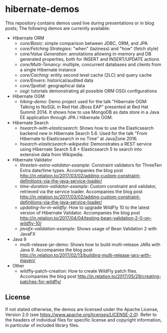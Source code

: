# hibernate-demos

This repository contains demos used live during presentations or in blog posts; The following demos are currently available:

* Hibernate ORM
    - _core/Basic_: simple comparison between JDBC, ORM, and JPA
    - _core/Fetching Strategies_: "when" (laziness) and "how" (fetch style)
    - _core/Value Generation_: annotations allowing in-memory and DB generated properties, both for INSERT and INSERT/UPDATE actions
    - _core/Multi-Tenancy_: multiple, concurrent databases and clients from a single Hibernate instance
    - _core/Caching_: entity second level cache (2LC) and query cache
    - _core/Envers_: historical/audited data
    - _core/Spatial_: geographical data
    - _osgi_: tutorials demonstrating all possible ORM OSGi configurations
* Hibernate OGM
    - _hiking-demo_: Demo project used for the talk "Hibernate OGM: Talking to NoSQL in Red Hat JBoss EAP" presented at Red Hat Summit 2014. It shows how to use MongoDB as data store in a Java EE application through JPA / Hibernate OGM.
* Hibernate Search
    - _hsearch-with-elasticsearch_: Shows how to use the Elasticsearch backend new in Hibernate Search 5.6.
      Used for the talk "From Hibernate to Elasticsearch in no Time" at JavaZone 2016.
    - _hsearch-elasticsearch-wikipedia_: Demonstrates a REST service using Hibernate Search 5.8 + Elasticsearch 5 to search into extensive data from Wikipedia.
* Hibernate Validator
    - _threeten-extra-validator-example_: Constraint validators for ThreeTen Extra date/time types.
      Accompanies the blog post http://in.relation.to/2017/03/02/adding-custom-constraint-definitions-via-the-java-service-loader/
    - _time-duration-validator-example_: Custom constraint and validator, retrieved via the service loader.
      Accompanies the blog post http://in.relation.to/2017/03/02/adding-custom-constraint-definitions-via-the-java-service-loader/
    - _updating-hv-in-wildfly_: How to upgrade WildFly 10 to the latest version of Hibernate Validator.
       Accompanies the blog post http://in.relation.to/2017/04/04/testing-bean-validation-2-0-on-wildfly-10/
    - _javafx-validation-example_: Shows usage of Bean Validation 2 with JavaFX
* Java 9
    - multi-release-jar-demo: Shows how to build multi-release JARs with Java 9.
      Accompanies the blog post http://in.relation.to/2017/02/13/building-multi-release-jars-with-maven/
* Other
    - wildfly-patch-creation: How to create WildFly patch files.
      Accompanies the blog post http://in.relation.to/2017/05/29/creating-patches-for-wildfly/

## License

If not stated otherwise, the demos are licensed under the Apache License, Version 2.0 (see https://www.apache.org/licenses/LICENSE-2.0). Refer to the headers of individual files for specific license and copyright information, in particular of included library files.

